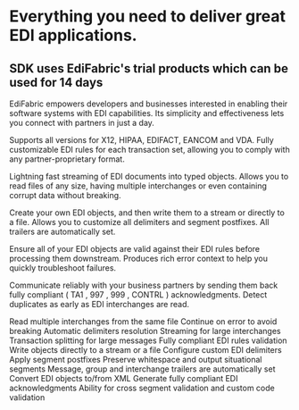 # Everything you need to deliver great EDI applications.
## SDK uses EdiFabric's trial products which can be used for 14 days 

EdiFabric empowers developers and businesses interested in enabling their software systems with EDI capabilities. Its simplicity and effectiveness lets you connect with partners in just a day.

Supports all versions for X12, HIPAA, EDIFACT, EANCOM and VDA. Fully customizable EDI rules for each transaction set, allowing you to comply with any partner-proprietary format.

Lightning fast streaming of EDI documents into typed objects. Allows you to read files of any size, having multiple interchanges or even containing corrupt data without breaking.

Create your own EDI objects, and then write them to a stream or directly to a file. Allows you to customize all delimiters and segment postfixes. All trailers are automatically set.

Ensure all of your EDI objects are valid against their EDI rules before processing them downstream. Produces rich error context to help you quickly troubleshoot failures.

Communicate reliably with your business partners by sending them back fully compliant ( TA1 , 997 , 999 , CONTRL ) acknowledgments. Detect duplicates as early as EDI interchanges are read.

Read multiple interchanges from the same file
Continue on error to avoid breaking
Automatic delimiters resolution
Streaming for large interchanges
Transaction splitting for large messages
Fully compliant EDI rules validation
Write objects directly to a stream or a file
Configure custom EDI delimiters
Apply segment postfixes
Preserve whitespace and output situational segments
Message, group and interchange trailers are automatically set
Convert EDI objects to/from XML
Generate fully compliant EDI acknowledgments
Ability for cross segment validation and custom code validation
